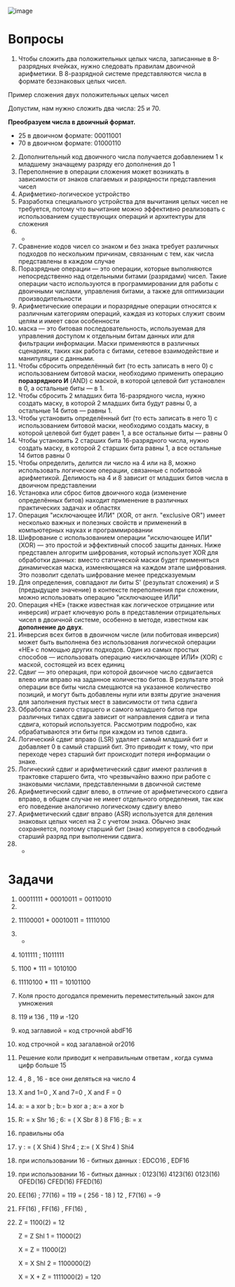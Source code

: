 ![image](https://i.ytimg.com/vi/dQw4w9WgXcQ/maxresdefault.jpg)
# Вопросы
1. Чтобы сложить два положительных целых числа, записанные в 8-разрядных ячейках, нужно следовать правилам двоичной арифметики. В 8-разрядной системе представляются числа в формате беззнаковых целых чисел.

Пример сложения двух положительных целых чисел

Допустим, нам нужно сложить два числа: 25 и 70.

**Преобразуем числа в двоичный формат.**
- 25 в двоичном формате: 00011001
- 70 в двоичном формате: 01000110

2. Дополнительный код двоичного числа получается добавлением 1 к младшему значащему разряду его дополнения до 1
3. Переполнение в операции сложения может возникать в зависимости от знаков слагаемых и разрядности представления чисел
4. Арифметико-логическое устройство 
5. Разработка специального устройства для вычитания целых чисел не требуется, потому что вычитание можно эффективно реализовать с использованием существующих операций и архитектуры для сложения
6. -
7.  Сравнение кодов чисел со знаком и без знака требует различных подходов по нескольким причинам, связанным с тем, как числа представлены в каждом случае
8. Поразрядные операции — это операции, которые выполняются непосредственно над отдельными битами (разрядами) чисел. Такие операции часто используются в программировании для работы с двоичными числами, управления битами, а также для оптимизации производительности
9. Арифметические операции и поразрядные операции относятся к различным категориям операций, каждая из которых служит своим целям и имеет свои особенности
10. маска — это битовая последовательность, используемая для управления доступом к отдельным битам данных или для фильтрации информации. Маски применяются в различных сценариях, таких как работа с битами, сетевое взаимодействие и манипуляции с данными.
11. Чтобы сбросить определённый бит (то есть записать в него 0) с использованием битовой маски, необходимо применить операцию **поразрядного И** (AND) с маской, в которой целевой бит установлен в 0, а остальные биты — в 1.
12. Чтобы сбросить 2 младших бита 16-разрядного числа, нужно создать маску, в которой 2 младших бита будут равны 0, а остальные 14 битов — равны 1.  
13. Чтобы установить определённый бит (то есть записать в него 1) с использованием битовой маски, необходимо создать маску, в которой целевой бит будет равен 1, а все остальные биты — равны 0
14. Чтобы установить 2 старших бита 16-разрядного числа, нужно создать маску, в которой 2 старших бита равны 1, а все остальные 14 битов равны 0 
15. Чтобы определить, делится ли число на 4 или на 8, можно использовать логические операции, связанные с побитовой арифметикой. Делимость на 4 и 8 зависит от младших битов числа в двоичном представлении
16. Установка или сброс битов двоичного кода (изменение определённых битов) находит применение в различных практических задачах и областях
17. Операция "исключающее ИЛИ" (XOR, от англ. "exclusive OR") имеет несколько важных и полезных свойств и применений в компьютерных науках и программировании 
18. Шифрование с использованием операции "исключающее ИЛИ" (XOR) — это простой и эффективный способ защиты данных. Ниже представлен алгоритм шифрования, который использует XOR для обработки данных: вместо статической маски будет применяться динамическая маска, изменяющаяся на каждом этапе шифрования. Это позволит сделать шифрование менее предсказуемым
19. Для определения, совпадают ли биты S' (результат сложения) и S (предыдущее значение) в контексте переполнения при сложении, можно использовать операцию "исключающее ИЛИ" 
20. Операция «НЕ» (также известная как логическое отрицание или инверсия) играет ключевую роль в представлении отрицательных чисел в двоичной системе, особенно в методе, известном как **дополнение до двух**.
21. Инверсия всех битов в двоичном числе (или побитовая инверсия) может быть выполнена без использования логической операции «НЕ» с помощью других подходов. Один из самых простых способов — использовать операцию «исключающее ИЛИ» (XOR) с маской, состоящей из всех единиц
22. Сдвиг — это операция, при которой двоичное число сдвигается влево или вправо на заданное количество битов. В результате этой операции все биты числа смещаются на указанное количество позиций, и могут быть добавлены нули или взяты другие значения для заполнения пустых мест в зависимости от типа сдвига
23. Обработка самого старшего и самого младшего битов при различных типах сдвига зависит от направления сдвига и типа сдвига, который используется. Рассмотрим подробно, как обрабатываются эти биты при каждом из типов сдвига.
24.  Логический сдвиг вправо (LSR) удаляет самый младший бит и добавляет 0 в самый старший бит. Это приводит к тому, что при переходе через старший бит происходит потеря информации о знаке. 
25. Логический сдвиг и арифметический сдвиг имеют различия в трактовке старшего бита, что чрезвычайно важно при работе с знаковыми числами, представленными в двоичной системе
26. Арифметический сдвиг влево, в отличие от арифметического сдвига вправо, в общем случае не имеет отдельного определения, так как его поведение аналогично логическому сдвигу влево
27. Арифметический сдвиг вправо (ASR) используется для деления знаковых целых чисел на 2 с учетом знака. Обычно знак сохраняется, поэтому старший бит (знак) копируется в свободный старший разряд при выполнении сдвига.
28. -
# Задачи
1. 00011111 + 00010011 = 00110010
2. 
2) 11100001 + 00010011 = 11110100

3) -

4) 1011111 ; 11011111

5) 1100 * 111 = 1010100

6) 11110100 * 111 = 10101100

7) Коля просто догодался пременить переместительный закон для умножения

8) 119 и 136 , 119 и -120

9) код заглавиой = код строчной abdF16

10) код cтрочной = код загалавной or2016

11) Решение коли приводит к неправильным ответам , когда сумма цифр больше 15

12) 4 , 8 , 16 - все они деляться на число 4

13) X and 1=0 , X and 7=0 , X and F = 0

14) a: = a xor b ; b:= b xor a ; a:= a xor b

15) R: = x Shr 16 ; 6: = ( X Sbr 8 ) 8 F16 ; B: = x

16) правильны оба

17) y : = ( X Shi4 ) Shr4 ; z:= ( X Shr4 ) Shi4

18) при использовании 16 - битных данных : EDCO16 , EDF16

19) при использовании 16 - битных данных : 0123(16) 4123(16) 0123(16) OFED(16) CFED(16) FFED(16)

20) EE(16) ; 77(16) = 119 = ( 256 - 18 ) 12 , F7(16) = -9

21) FF(16) , FF(16) , FF(16) ,

22) Z = 1100(2) = 12

    Z = Z ShI 1 = 11000(2)

    X = Z = 11000(2)

    X = X ShI 2 = 1100000(2)



    X = X + Z = 1111000(2) = 120
